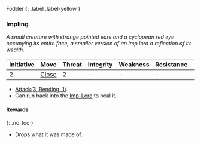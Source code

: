 Fodder
{: .label .label-yellow }
### Impling
*A small creature with strange pointed ears and a cyclopean red eye occupying its entire face, a smaller version of an imp lord a reflection of its wealth.*

| Initiative | Move                            | Threat | Integrity | Weakness | Resistance |     |
| ---------- | ------------------------------- | ------ | --------- | -------- | ---------- | --- |
| 2          | [Close](../Core/Movement#Close) | 2      | -         | -        | -          |     |

* [Attack(3, Rending, 1)](../Game/Core/Character-Actions#Attack(X,%20TYPE,%20DAMAGE)).
* Can run back into the [Imp-Lord](Game/Blocks/Imp-Lord) to heal it.

#### Rewards
{: .no_toc }
* Drops what it was made of.